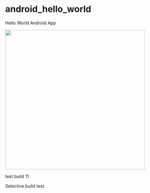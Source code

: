 android_hello_world
===================    
Hello World Android App
  
<img src="http://i.imgur.com/dio0DXF.png" width="450" />

test build 11 
 
Selective build test. 
  
  
